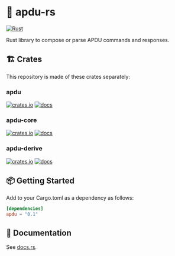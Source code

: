 # 🦀 apdu-rs
[![Rust](https://github.com/siketyan/apdu-rs/actions/workflows/rust.yml/badge.svg)](https://github.com/siketyan/apdu-rs/actions/workflows/rust.yml)

Rust library to compose or parse APDU commands and responses.

## 🏗 Crates
This repository is made of these crates separately:

### apdu
[![crates.io](https://img.shields.io/crates/v/apdu.svg)](https://crates.io/crates/apdu)
[![docs](https://docs.rs/apdu/badge.svg)](https://docs.rs/apdu/)

### apdu-core
[![crates.io](https://img.shields.io/crates/v/apdu-core.svg)](https://crates.io/crates/apdu-core)
[![docs](https://docs.rs/apdu-core/badge.svg)](https://docs.rs/apdu-core/)

### apdu-derive
[![crates.io](https://img.shields.io/crates/v/apdu-derive.svg)](https://crates.io/crates/apdu-derive)
[![docs](https://docs.rs/apdu-derive/badge.svg)](https://docs.rs/apdu-derive/)

## 📦 Getting Started
Add to your Cargo.toml as a dependency as follows:
```toml
[dependencies]
apdu = "0.1"
```

## 📄 Documentation
See [docs.rs](https://docs.rs/apdu/).
